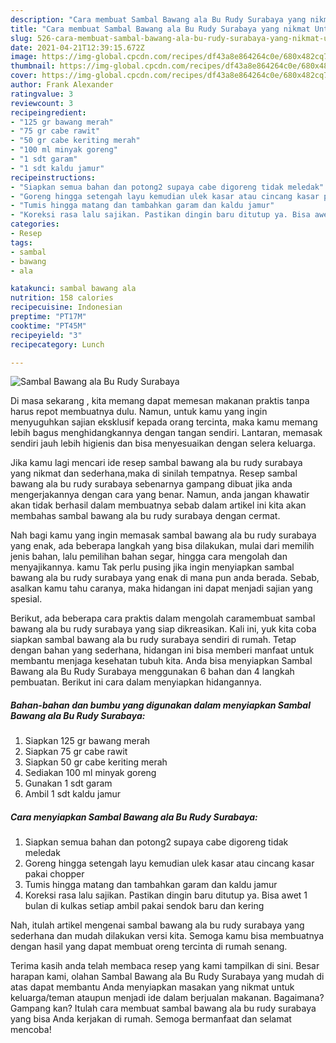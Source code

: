 ```yaml
---
description: "Cara membuat Sambal Bawang ala Bu Rudy Surabaya yang nikmat Untuk Jualan"
title: "Cara membuat Sambal Bawang ala Bu Rudy Surabaya yang nikmat Untuk Jualan"
slug: 526-cara-membuat-sambal-bawang-ala-bu-rudy-surabaya-yang-nikmat-untuk-jualan
date: 2021-04-21T12:39:15.672Z
image: https://img-global.cpcdn.com/recipes/df43a8e864264c0e/680x482cq70/sambal-bawang-ala-bu-rudy-surabaya-foto-resep-utama.jpg
thumbnail: https://img-global.cpcdn.com/recipes/df43a8e864264c0e/680x482cq70/sambal-bawang-ala-bu-rudy-surabaya-foto-resep-utama.jpg
cover: https://img-global.cpcdn.com/recipes/df43a8e864264c0e/680x482cq70/sambal-bawang-ala-bu-rudy-surabaya-foto-resep-utama.jpg
author: Frank Alexander
ratingvalue: 3
reviewcount: 3
recipeingredient:
- "125 gr bawang merah"
- "75 gr cabe rawit"
- "50 gr cabe keriting merah"
- "100 ml minyak goreng"
- "1 sdt garam"
- "1 sdt kaldu jamur"
recipeinstructions:
- "Siapkan semua bahan dan potong2 supaya cabe digoreng tidak meledak"
- "Goreng hingga setengah layu kemudian ulek kasar atau cincang kasar pakai chopper"
- "Tumis hingga matang dan tambahkan garam dan kaldu jamur"
- "Koreksi rasa lalu sajikan. Pastikan dingin baru ditutup ya. Bisa awet 1 bulan di kulkas setiap ambil pakai sendok baru dan kering"
categories:
- Resep
tags:
- sambal
- bawang
- ala

katakunci: sambal bawang ala 
nutrition: 158 calories
recipecuisine: Indonesian
preptime: "PT17M"
cooktime: "PT45M"
recipeyield: "3"
recipecategory: Lunch

---
```



![Sambal Bawang ala Bu Rudy Surabaya](https://img-global.cpcdn.com/recipes/df43a8e864264c0e/680x482cq70/sambal-bawang-ala-bu-rudy-surabaya-foto-resep-utama.jpg)

Di masa  sekarang , kita memang dapat memesan makanan praktis tanpa harus repot membuatnya dulu. Namun, untuk kamu yang ingin menyuguhkan sajian eksklusif kepada orang tercinta, maka kamu memang lebih bagus menghidangkannya dengan tangan sendiri. Lantaran, memasak sendiri jauh lebih higienis dan bisa menyesuaikan dengan selera keluarga.

Jika kamu lagi mencari ide resep sambal bawang ala bu rudy surabaya yang nikmat dan sederhana,maka di sinilah tempatnya. Resep sambal bawang ala bu rudy surabaya  sebenarnya gampang dibuat jika anda mengerjakannya dengan cara yang benar. Namun, anda jangan khawatir akan tidak berhasil dalam membuatnya 
sebab dalam artikel ini kita akan membahas sambal bawang ala bu rudy surabaya dengan cermat.  



Nah bagi kamu yang ingin memasak sambal bawang ala bu rudy surabaya yang enak, ada beberapa langkah yang bisa dilakukan, mulai dari memilih jenis bahan, lalu pemilihan bahan segar, hingga cara mengolah dan menyajikannya. kamu Tak perlu pusing jika ingin menyiapkan sambal bawang ala bu rudy surabaya yang enak di mana pun anda berada. Sebab, asalkan kamu  tahu caranya, maka hidangan ini dapat menjadi sajian yang spesial.

Berikut, ada beberapa cara praktis  dalam mengolah caramembuat sambal bawang ala bu rudy surabaya yang siap dikreasikan. Kali ini, yuk kita coba siapkan sambal bawang ala bu rudy surabaya sendiri di rumah. Tetap dengan bahan yang sederhana, hidangan ini bisa memberi manfaat untuk membantu menjaga kesehatan tubuh kita. Anda bisa menyiapkan Sambal Bawang ala Bu Rudy Surabaya menggunakan 6 bahan dan 4 langkah pembuatan. Berikut ini cara dalam menyiapkan hidangannya.

<!--inarticleads1-->

##### Bahan-bahan dan bumbu yang digunakan dalam menyiapkan Sambal Bawang ala Bu Rudy Surabaya:

1. Siapkan 125 gr bawang merah
1. Siapkan 75 gr cabe rawit
1. Siapkan 50 gr cabe keriting merah
1. Sediakan 100 ml minyak goreng
1. Gunakan 1 sdt garam
1. Ambil 1 sdt kaldu jamur




<!--inarticleads2-->

##### Cara menyiapkan Sambal Bawang ala Bu Rudy Surabaya:

1. Siapkan semua bahan dan potong2 supaya cabe digoreng tidak meledak
1. Goreng hingga setengah layu kemudian ulek kasar atau cincang kasar pakai chopper
1. Tumis hingga matang dan tambahkan garam dan kaldu jamur
1. Koreksi rasa lalu sajikan. Pastikan dingin baru ditutup ya. Bisa awet 1 bulan di kulkas setiap ambil pakai sendok baru dan kering




Nah, itulah artikel mengenai  sambal bawang ala bu rudy surabaya  yang sederhana dan mudah dilakukan versi kita. Semoga kamu bisa membuatnya dengan hasil yang dapat membuat oreng tercinta di rumah senang. 

Terima kasih anda telah membaca resep yang kami tampilkan di sini. Besar harapan kami, olahan  Sambal Bawang ala Bu Rudy Surabaya yang mudah di atas dapat membantu Anda menyiapkan masakan yang nikmat untuk keluarga/teman ataupun menjadi ide dalam berjualan makanan. Bagaimana? Gampang kan? Itulah cara membuat sambal bawang ala bu rudy surabaya yang bisa Anda kerjakan di rumah. Semoga bermanfaat dan selamat mencoba!

